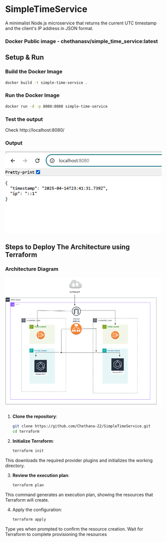 # SimpleTimeService

A minimalist Node.js microservice that returns the current UTC timestamp and the client's IP address in JSON format.

### Docker Public image - chethanasv/simple_time_service:latest

## Setup & Run

### Build the Docker Image

```bash
docker build -t simple-time-service .
```

### Run the Docker Image

```bash
docker run -d -p 8080:8080 simple-time-service
```

### Test the output

Check http://localhost:8080/

### Output
![alt text](image.png)


## **Steps to Deploy The Architecture using Terraform**

### Architecture Diagram
![alt text](terraform.png)

1. **Clone the repository**:
   ```bash
   git clone https://github.com/Chethana-22/SimpleTimeService.git
   cd terraform

2. **Initialize Terraform**:
   ```bash
   terraform init

This downloads the required provider plugins and initializes the working directory.

3. **Review the execution plan**:
   ```bash
   terraform plan

This command generates an execution plan, showing the resources that Terraform will create.

4. Apply the configuration:
   ```bash
   terraform apply

Type yes when prompted to confirm the resource creation.
Wait for Terraform to complete provisioning the resources